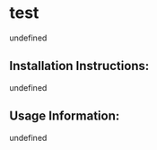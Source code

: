 # test

  undefined
  
  ## Installation Instructions: 
  
  undefined
  
  ## Usage Information: 
  
  undefined